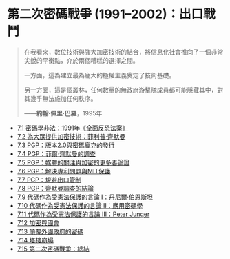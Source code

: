 # 第二次密碼戰爭 (1991–2002)：出口戰鬥

> 在我看來，數位技術與強大加密技術的結合，將信息化社會推向了一個非常尖銳的平衡點，介於兩個糟糕的選擇之間。
>
> 一方面，這為建立最為龐大的極權主義奠定了技術基礎。
>
> 另一方面，這是個叢林，任何數量的無政府游擊隊成員都可能隱藏其中，對其幾乎無法施加任何秩序。
>
> ——**約翰·佩里·巴羅**，1995年

- [7.1 密碼學非法：1991年《全面反恐法案》](7.1-1991-CCTA.md)
- [7.2 為大眾提供加密技術：菲利普·齊默曼](7.2-phil-zimmermann.md)
- [7.3 PGP：版本2.0與密碼龐克的發行](7.3-pgp-2.md)
- [7.4 PGP：菲爾·齊默曼的調查](7.4-zimmermann-investigation.md)
- [7.5 PGP：媒體的關注與加密的更多善論證](7.5-publicity.md)
- [7.6 PGP：解決專利問題與MIT保護](7.6-patent-mit.md)
- [7.7 PGP：規避出口管制](7.7-circumvent-export-controls.md)
- [7.8 PGP：齊默曼調查的結論](7.8-zimmermann-investigation-conclusion.md)
- [7.9 代碼作為受憲法保護的言論 I：丹尼爾·伯恩斯坦](7.9-bernstein.md)
- [7.10 代碼作為受憲法保護的言論 II：應用密碼學](7.10-applied-cryptography.md)
- [7.11 代碼作為受憲法保護的言論 III：Peter Junger](7.11-junger.md)
- [7.12 加密與國會](7.12-enc-congress.md)
- [7.13 顛覆外國政府的密碼](7.13-subvert-foreign-governments.md)
- [7.14 塔樓崩塌](7.14-towers-fall.md)
- [7.15 第二次密碼戰爭：總結](7.15-cw2-summary.md)
